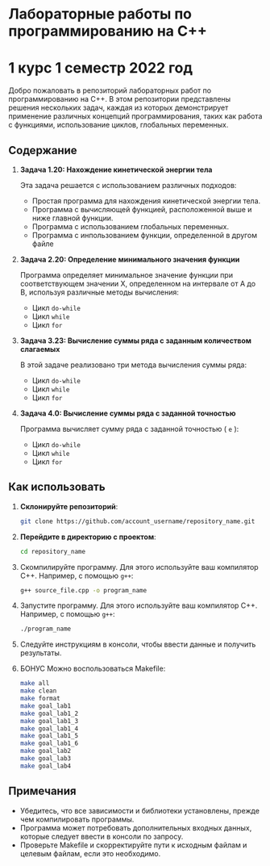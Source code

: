 # Лабораторные работы по программированию на C++
# 1 курс 1 семестр 2022 год

Добро пожаловать в репозиторий лабораторных работ по программированию на C++. В этом репозитории представлены решения нескольких задач, каждая из которых демонстрирует применение различных концепций программирования, таких как работа с функциями, использование циклов, глобальных переменных. 

## Содержание

1. **Задача 1.20: Нахождение кинетической энергии тела**

    Эта задача решается с использованием различных подходов:
    - Простая программа для нахождения кинетической энергии тела.
    - Программа с вычисляющей функцией, расположенной выше и ниже главной функции.
    - Программа с использованием глобальных переменных.
    - Программа с инпользованием функции, определенной в другом файле

2. **Задача 2.20: Определение минимального значения функции**

    Программа определяет минимальное значение функции при соответствующем значении X, определенном на интервале от A до B, используя различные методы вычисления:
    - Цикл `do-while`
    - Цикл `while`
    - Цикл `for`

3. **Задача 3.23: Вычисление суммы ряда с заданным количеством слагаемых**

    В этой задаче реализовано три метода вычисления суммы ряда:
    - Цикл `do-while`
    - Цикл `while`
    - Цикл `for`

4. **Задача 4.0: Вычисление суммы ряда с заданной точностью**

    Программа вычисляет сумму ряда с заданной точностью \( `e` \):
    - Цикл `do-while`
    - Цикл `while`
    - Цикл `for`

## Как использовать

1. **Склонируйте репозиторий**:
    ```bash
    git clone https://github.com/account_username/repository_name.git
    ```

2. **Перейдите в директорию с проектом**:
    ```bash
    cd repository_name
    ```


3. Скомпилируйте программу. Для этого используйте ваш компилятор C++. Например, с помощью `g++`:
    ```bash
    g++ source_file.cpp -o program_name
    ```

4. Запустите программу. Для этого используйте ваш компилятор C++. Например, с помощью `g++`:
    ```bash
    ./program_name
    ```

5. Следуйте инструкциям в консоли, чтобы ввести данные и получить результаты.

6. БОНУС Mожно воспользоваться Makefile:
    ```bash
    make all
    make clean
    make format
    make goal_lab1 
    make goal_lab1_2 
    make goal_lab1_3 
    make goal_lab1_4 
    make goal_lab1_5 
    make goal_lab1_6 
    make goal_lab2 
    make goal_lab3 
    make goal_lab4
    ```
    
## Примечания

- Убедитесь, что все зависимости и библиотеки установлены, прежде чем компилировать программы.
- Программа может потребовать дополнительных входных данных, которые следует ввести в консоли по запросу.
- Проверьте Makefile и скорректируйте пути к исходным файлам и целевым файлам, если это необходимо.